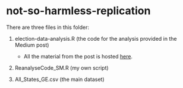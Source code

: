 # not-so-harmless-replication

There are three files in this folder:
1. election-data-analysis.R (the code for the analysis provided in the Medium post)
   - All the material from the post is hosted [here](https://github.com/ssriva1998/das2023_repl/blob/main/election-data-analysis.R).

3. ReanalyseCode_SM.R (my own script)

4. All_States_GE.csv (the main dataset)
